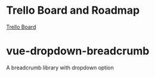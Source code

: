 # Trello Board and Roadmap
[Trello Board](https://trello.com/invite/b/aCemQkvR/28f2c73cf4cd7d5c77d8a23564fc81ed/vue-dropdown-breadcrumb)

# vue-dropdown-breadcrumb
A breadcrumb library with dropdown option

